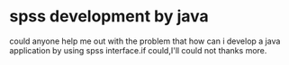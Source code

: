 # spss development by java 
could anyone help me out with the problem that how can i develop a java application by using spss interface.if could,I'll could not thanks more.
